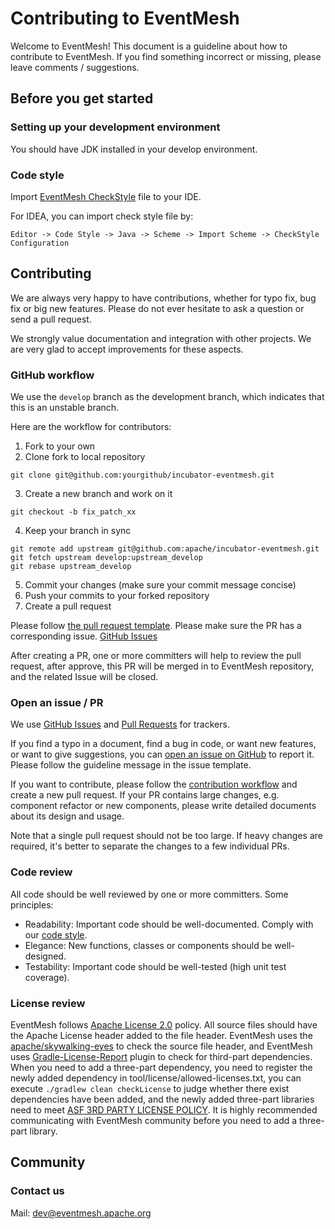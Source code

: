 # Contributing to EventMesh

Welcome to EventMesh! This document is a guideline about how to contribute to EventMesh. If you find something incorrect
or missing, please leave comments / suggestions.

## Before you get started

### Setting up your development environment

You should have JDK installed in your develop environment.

### Code style

Import [EventMesh CheckStyle](./style/checkStyle.xml) file to your IDE.

For IDEA, you can import check style file by:
```shell
Editor -> Code Style -> Java -> Scheme -> Import Scheme -> CheckStyle Configuration
```

## Contributing

We are always very happy to have contributions, whether for typo fix, bug fix or big new features. Please do not ever
hesitate to ask a question or send a pull request.

We strongly value documentation and integration with other projects. We are very glad to accept improvements for these
aspects.

### GitHub workflow

We use the `develop` branch as the development branch, which indicates that this is an unstable branch.

Here are the workflow for contributors:

1. Fork to your own
2. Clone fork to local repository
```shell
git clone git@github.com:yourgithub/incubator-eventmesh.git
```
3. Create a new branch and work on it
```shell
git checkout -b fix_patch_xx
```  
4. Keep your branch in sync
```shell
git remote add upstream git@github.com:apache/incubator-eventmesh.git
git fetch upstream develop:upstream_develop
git rebase upstream_develop
```   
5. Commit your changes (make sure your commit message concise)
6. Push your commits to your forked repository
7. Create a pull request

Please follow [the pull request template](./.github/PULL_REQUEST_TEMPLATE.md). Please make sure the PR has a
corresponding issue. [GitHub Issues](https://github.com/apache/incubator-eventmesh/issues)

After creating a PR, one or more committers will help to review the pull request, after approve, this PR will be merged in to 
EventMesh repository, and the related Issue will be closed.

### Open an issue / PR

We use [GitHub Issues](https://github.com/apache/incubator-eventmesh/issues)
and [Pull Requests](https://github.com/apache/incubator-eventmesh/pulls) for trackers.

If you find a typo in a document, find a bug in code, or want new features, or want to give suggestions, you
can [open an issue on GitHub](https://github.com/apache/incubator-eventmesh/issues/new) to report it. Please follow the
guideline message in the issue template.

If you want to contribute, please follow the [contribution workflow](#github-workflow) and create a new pull request. If
your PR contains large changes, e.g. component refactor or new components, please write detailed documents about its
design and usage.

Note that a single pull request should not be too large. If heavy changes are required, it's better to separate the
changes to a few individual PRs.

### Code review

All code should be well reviewed by one or more committers. Some principles:

- Readability: Important code should be well-documented. Comply with our [code style](./style/checkStyle.xml).
- Elegance: New functions, classes or components should be well-designed.
- Testability: Important code should be well-tested (high unit test coverage).

### License review

EventMesh follows [Apache License 2.0](http://www.apache.org/licenses/LICENSE-2.0.html) policy. All source files should 
have the Apache License header added to the file header. EventMesh uses the [apache/skywalking-eyes](https://github.com/apache/skywalking-eyes) to check 
the source file header, and EventMesh uses [Gradle-License-Report](https://github.com/jk1/Gradle-License-Report) plugin to check for third-part dependencies. 
When you need to add a three-part dependency, you need to register the newly added dependency in tool/license/allowed-licenses.txt, you can execute `./gradlew clean checkLicense` to judge
whether there exist dependencies have been added, and the newly added three-part libraries need to meet [ASF 3RD PARTY LICENSE POLICY](https://apache.org/legal/resolved.html). 
It is highly recommended communicating with EventMesh community before you need to add a three-part library.

## Community

### Contact us

Mail: dev@eventmesh.apache.org
